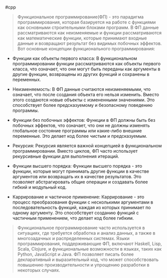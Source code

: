  #cpp 
 >Функциональное программирование(ФП) - это парадигма программирования, которая базируется на работе с функциями как основными строительными блоками программ. В ФП данные рассматриваются как неизменяемые и функции рассматриваются как математические функции, которые принимают входные данные и возвращают результат без видимых побочных эффектов. Вот основные концепции функционального программирования:

- Функции как объекты первого класса: В функциональном программировании функции рассматриваются как объекты первого класса, что означает, что они могут быть переданы как аргументы в другие функции, возвращены из других функций и сохранены в переменных.

- Неизменяемость: В ФП данные считаются неизменяемыми, что означает, что после создания объекта его нельзя изменить. Вместо этого создаются новые объекты с измененными значениями. Это способствует более предсказуемому и безопасному поведению программы.

- Функции без побочных эффектов: Функции в ФП должны быть без побочных эффектов, что означает, что они не должны изменять глобальное состояние программы или какие-либо внешние переменные. Это делает код более чистым и предсказуемым.

- Рекурсия: Рекурсия является важной концепцией в функциональном программировании. Вместо циклов, ФП часто использует рекурсивные функции для выполнения итераций.

- Функции высшего порядка: Функции высшего порядка - это функции, которые могут принимать другие функции в качестве аргументов или возвращать их в качестве результатов. Это позволяет абстрагировать общие операции и создавать более гибкий и модульный код.

- Каррирование и частичное применение: Каррирование - это процесс преобразования функции с несколькими аргументами в последовательность функций, каждая из которых принимает по одному аргументу. Это способствует созданию функций с частичным применением, что делает код более гибким.

>Функциональное программирование часто используется в ситуациях, где требуется обработка и анализ данных, а также в многозадачных и распределенных системах. Языки программирования, поддерживающие ФП, включают Haskell, Lisp, Scala, Clojure, и функциональные возможности в языках, таких как Python, JavaScript и Java. ФП позволяет писать более декларативный и выразительный код, что может способствовать повышению производительности и упрощению разработки в некоторых случаях.